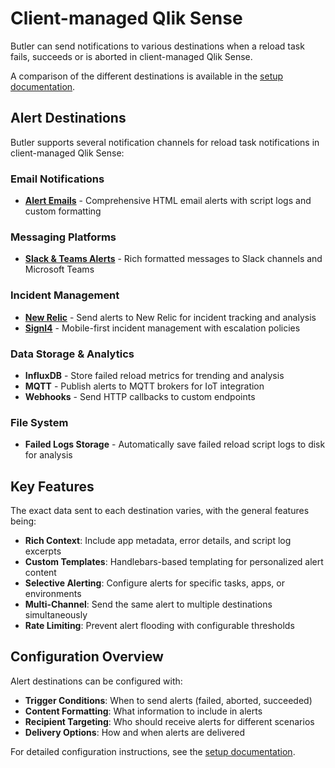 # Client-managed Qlik Sense

Butler can send notifications to various destinations when a reload task fails, succeeds or is aborted in client-managed Qlik Sense.

A comparison of the different destinations is available in the [setup documentation](/docs/getting-started/setup/reload-alerts/client-managed/).

## Alert Destinations

Butler supports several notification channels for reload task notifications in client-managed Qlik Sense:

### Email Notifications

- **[Alert Emails](/docs/concepts/failed-reloads/client-managed/alert-emails/)** - Comprehensive HTML email alerts with script logs and custom formatting

### Messaging Platforms

- **[Slack & Teams Alerts](/docs/concepts/failed-reloads/client-managed/alerts-slack-teams/)** - Rich formatted messages to Slack channels and Microsoft Teams

### Incident Management

- **[New Relic](/docs/concepts/incident-management/new-relic)** - Send alerts to New Relic for incident tracking and analysis
- **[Signl4](/docs/concepts/incident-management/signl4)** - Mobile-first incident management with escalation policies

### Data Storage & Analytics

- **InfluxDB** - Store failed reload metrics for trending and analysis
- **MQTT** - Publish alerts to MQTT brokers for IoT integration
- **Webhooks** - Send HTTP callbacks to custom endpoints

### File System

- **Failed Logs Storage** - Automatically save failed reload script logs to disk for analysis

## Key Features

The exact data sent to each destination varies, with the general features being:

- **Rich Context**: Include app metadata, error details, and script log excerpts
- **Custom Templates**: Handlebars-based templating for personalized alert content
- **Selective Alerting**: Configure alerts for specific tasks, apps, or environments
- **Multi-Channel**: Send the same alert to multiple destinations simultaneously
- **Rate Limiting**: Prevent alert flooding with configurable thresholds

## Configuration Overview

Alert destinations can be configured with:

- **Trigger Conditions**: When to send alerts (failed, aborted, succeeded)
- **Content Formatting**: What information to include in alerts
- **Recipient Targeting**: Who should receive alerts for different scenarios
- **Delivery Options**: How and when alerts are delivered

For detailed configuration instructions, see the [setup documentation](/docs/getting-started/setup/reload-alerts/client-managed/).

